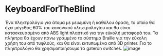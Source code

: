 # KeyboardForTheBlind
Ένα πληκτρολόγιο για άτομα με μειωμένη ή καθόλου όραση, το οποίο θα έχει μέγεθος 60% του κανονικού πληκτρολογίου και θα είναι κατασκευασμένο από ABS light πλαστικό για την εύκολή μεταφορά του. Τα πλήκτρα θα έχουν πάνω γραμμένο το σύστημα  Braille για την εύκολη χρήση του από τυφλούς, και θα είναι εκτυπωμένα από 3D printer. Για το πληκτρολόγιο θα χρησιμοποιήσουμε τα gateron switches. 
![image](https://user-images.githubusercontent.com/46720501/111845302-3ca5a180-890d-11eb-8864-1eeef82a613b.png)
